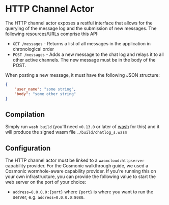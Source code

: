 # HTTP Channel Actor
The HTTP channel actor exposes a restful interface that allows for the querying of the message log and the submission of new messages. The following resources/URLs comprise this API:

* `GET /messages` - Returns a list of all messages in the application in chronological order
* `POST /messages` - Adds a new message to the chat log and relays it to all other active channels. The new message must be in the body of the POST.

When posting a new message, it must have the following JSON structure:

```json
{
    "user_name": "some string",
    "body": "some other string"
}
```

## Compilation
Simply run `wash build` (you'll need `v0.13.0` or later of [wash](https://github.com/wasmcloud/wash) for this) and it will produce the signed wasm file `./build/chatlog_s.wasm`

## Configuration
The HTTP channel actor must be linked to a `wasmcloud:httpserver` capability provider. For the Cosmonic walkthrough guide, we used a Cosmonic wormhole-aware capability provider. If you're running this on your own infrastructure, you can provide the following value to start the web server on the port of your choice:
* `address=0.0.0.0:{port}` where `{port}` is where you want to run the server, e.g. `address=0.0.0.0:8080`.